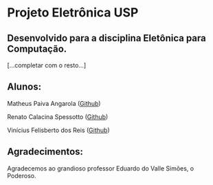 # Projeto Eletrônica USP
## Desenvolvido para a disciplina Eletônica para Computação.

[...completar com o resto...]

## Alunos:
Matheus Paiva Angarola ([Github](https://github.com/MatheusPaivaa))

Renato Calacina Spessotto ([Github]())

Vinícius Felisberto dos Reis ([Github]())

## Agradecimentos:
Agradecemos ao grandioso professor Eduardo do Valle Simões, o Poderoso.
